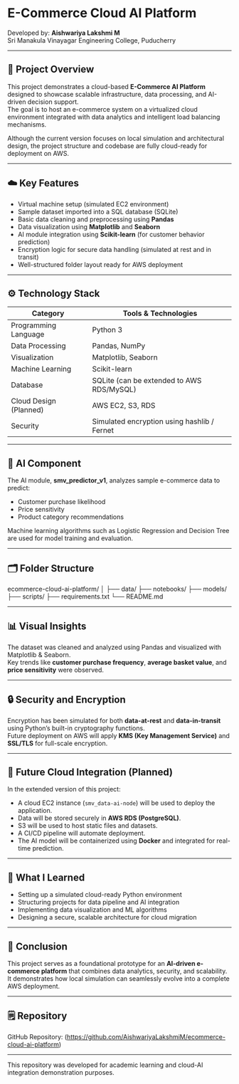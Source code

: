 # E-Commerce Cloud AI Platform

Developed by: **Aishwariya Lakshmi M**  
Sri Manakula Vinayagar Engineering College, Puducherry  

---

## 📘 Project Overview

This project demonstrates a cloud-based **E-Commerce AI Platform** designed to showcase scalable infrastructure, data processing, and AI-driven decision support.  
The goal is to host an e-commerce system on a virtualized cloud environment integrated with data analytics and intelligent load balancing mechanisms.

Although the current version focuses on local simulation and architectural design, the project structure and codebase are fully cloud-ready for deployment on AWS.

---

## ☁️ Key Features

- Virtual machine setup (simulated EC2 environment)
- Sample dataset imported into a SQL database (SQLite)
- Basic data cleaning and preprocessing using **Pandas**
- Data visualization using **Matplotlib** and **Seaborn**
- AI module integration using **Scikit-learn** (for customer behavior prediction)
- Encryption logic for secure data handling (simulated at rest and in transit)
- Well-structured folder layout ready for AWS deployment

---

## ⚙️ Technology Stack

| Category | Tools & Technologies |
|-----------|----------------------|
| Programming Language | Python 3 |
| Data Processing | Pandas, NumPy |
| Visualization | Matplotlib, Seaborn |
| Machine Learning | Scikit-learn |
| Database | SQLite (can be extended to AWS RDS/MySQL) |
| Cloud Design (Planned) | AWS EC2, S3, RDS |
| Security | Simulated encryption using hashlib / Fernet |

---

## 🧠 AI Component

The AI module, **smv_predictor_v1**, analyzes sample e-commerce data to predict:
- Customer purchase likelihood  
- Price sensitivity  
- Product category recommendations  

Machine learning algorithms such as Logistic Regression and Decision Tree are used for model training and evaluation.

---

## 🗂️ Folder Structure

ecommerce-cloud-ai-platform/
│
├── data/ 
├── notebooks/ 
├── models/ 
├── scripts/ 
├── requirements.txt 
└── README.md 

---

## 📊 Visual Insights

The dataset was cleaned and analyzed using Pandas and visualized with Matplotlib & Seaborn.  
Key trends like **customer purchase frequency**, **average basket value**, and **price sensitivity** were observed.

---

## 🔒 Security and Encryption

Encryption has been simulated for both **data-at-rest** and **data-in-transit** using Python’s built-in cryptography functions.  
Future deployment on AWS will apply **KMS (Key Management Service)** and **SSL/TLS** for full-scale encryption.

---

## 🚀 Future Cloud Integration (Planned)

In the extended version of this project:
- A cloud EC2 instance (`smv_data-ai-node`) will be used to deploy the application.  
- Data will be stored securely in **AWS RDS (PostgreSQL)**.  
- S3 will be used to host static files and datasets.  
- A CI/CD pipeline will automate deployment.  
- The AI model will be containerized using **Docker** and integrated for real-time prediction.  

---

## 🧩 What I Learned

- Setting up a simulated cloud-ready Python environment  
- Structuring projects for data pipeline and AI integration  
- Implementing data visualization and ML algorithms  
- Designing a secure, scalable architecture for cloud migration  

---

## 🏁 Conclusion

This project serves as a foundational prototype for an **AI-driven e-commerce platform** that combines data analytics, security, and scalability.  
It demonstrates how local simulation can seamlessly evolve into a complete AWS deployment.

---

## 🗒️ Repository 
GitHub Repository: (https://github.com/AishwariyaLakshmiM/ecommerce-cloud-ai-platform)

---
This repository was developed for academic learning and cloud-AI integration demonstration purposes.
